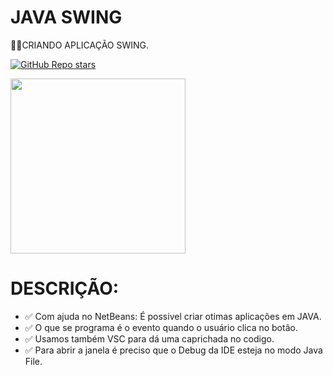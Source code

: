 # JAVA SWING
👨‍⚖️CRIANDO APLICAÇÃO SWING.

[![GitHub Repo stars](https://img.shields.io/badge/-REPOSITORIO%20PRIVADO!-red)](https://github.com/VILHALVA)

<img src="https://beginnersbook.com/wp-content/uploads/2015/07/Swing_login_screen_Example.png" align="center" width="280"> <br>

# DESCRIÇÃO:

* ✅ Com ajuda no NetBeans: É possivel criar otimas aplicações em JAVA.
* ✅ O que se programa é o evento quando o usuário clica no botão.
* ✅ Usamos também VSC para dá uma caprichada no codigo.
* ✅ Para abrir a janela é preciso que o Debug da IDE esteja no modo Java File.

